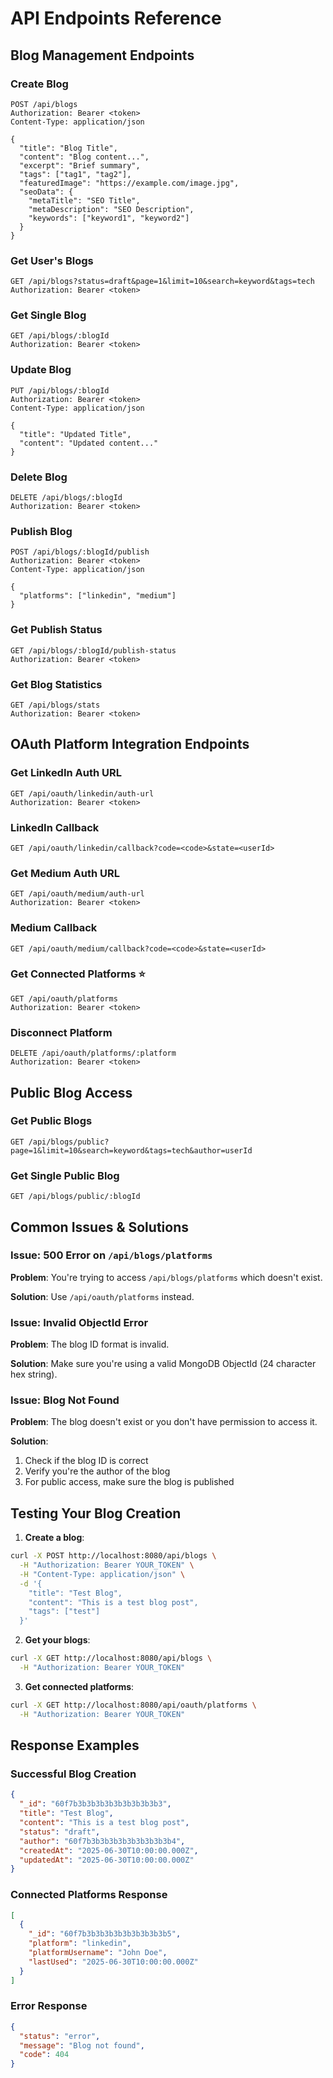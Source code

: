 # API Endpoints Reference

## Blog Management Endpoints

### Create Blog

```http
POST /api/blogs
Authorization: Bearer <token>
Content-Type: application/json

{
  "title": "Blog Title",
  "content": "Blog content...",
  "excerpt": "Brief summary",
  "tags": ["tag1", "tag2"],
  "featuredImage": "https://example.com/image.jpg",
  "seoData": {
    "metaTitle": "SEO Title",
    "metaDescription": "SEO Description",
    "keywords": ["keyword1", "keyword2"]
  }
}
```

### Get User's Blogs

```http
GET /api/blogs?status=draft&page=1&limit=10&search=keyword&tags=tech
Authorization: Bearer <token>
```

### Get Single Blog

```http
GET /api/blogs/:blogId
Authorization: Bearer <token>
```

### Update Blog

```http
PUT /api/blogs/:blogId
Authorization: Bearer <token>
Content-Type: application/json

{
  "title": "Updated Title",
  "content": "Updated content..."
}
```

### Delete Blog

```http
DELETE /api/blogs/:blogId
Authorization: Bearer <token>
```

### Publish Blog

```http
POST /api/blogs/:blogId/publish
Authorization: Bearer <token>
Content-Type: application/json

{
  "platforms": ["linkedin", "medium"]
}
```

### Get Publish Status

```http
GET /api/blogs/:blogId/publish-status
Authorization: Bearer <token>
```

### Get Blog Statistics

```http
GET /api/blogs/stats
Authorization: Bearer <token>
```

## OAuth Platform Integration Endpoints

### Get LinkedIn Auth URL

```http
GET /api/oauth/linkedin/auth-url
Authorization: Bearer <token>
```

### LinkedIn Callback

```http
GET /api/oauth/linkedin/callback?code=<code>&state=<userId>
```

### Get Medium Auth URL

```http
GET /api/oauth/medium/auth-url
Authorization: Bearer <token>
```

### Medium Callback

```http
GET /api/oauth/medium/callback?code=<code>&state=<userId>
```

### Get Connected Platforms ⭐

```http
GET /api/oauth/platforms
Authorization: Bearer <token>
```

### Disconnect Platform

```http
DELETE /api/oauth/platforms/:platform
Authorization: Bearer <token>
```

## Public Blog Access

### Get Public Blogs

```http
GET /api/blogs/public?page=1&limit=10&search=keyword&tags=tech&author=userId
```

### Get Single Public Blog

```http
GET /api/blogs/public/:blogId
```

## Common Issues & Solutions

### Issue: 500 Error on `/api/blogs/platforms`

**Problem**: You're trying to access `/api/blogs/platforms` which doesn't exist.

**Solution**: Use `/api/oauth/platforms` instead.

### Issue: Invalid ObjectId Error

**Problem**: The blog ID format is invalid.

**Solution**: Make sure you're using a valid MongoDB ObjectId (24 character hex string).

### Issue: Blog Not Found

**Problem**: The blog doesn't exist or you don't have permission to access it.

**Solution**:

1. Check if the blog ID is correct
2. Verify you're the author of the blog
3. For public access, make sure the blog is published

## Testing Your Blog Creation

1. **Create a blog**:

```bash
curl -X POST http://localhost:8080/api/blogs \
  -H "Authorization: Bearer YOUR_TOKEN" \
  -H "Content-Type: application/json" \
  -d '{
    "title": "Test Blog",
    "content": "This is a test blog post",
    "tags": ["test"]
  }'
```

2. **Get your blogs**:

```bash
curl -X GET http://localhost:8080/api/blogs \
  -H "Authorization: Bearer YOUR_TOKEN"
```

3. **Get connected platforms**:

```bash
curl -X GET http://localhost:8080/api/oauth/platforms \
  -H "Authorization: Bearer YOUR_TOKEN"
```

## Response Examples

### Successful Blog Creation

```json
{
  "_id": "60f7b3b3b3b3b3b3b3b3b3b3",
  "title": "Test Blog",
  "content": "This is a test blog post",
  "status": "draft",
  "author": "60f7b3b3b3b3b3b3b3b3b3b4",
  "createdAt": "2025-06-30T10:00:00.000Z",
  "updatedAt": "2025-06-30T10:00:00.000Z"
}
```

### Connected Platforms Response

```json
[
  {
    "_id": "60f7b3b3b3b3b3b3b3b3b3b5",
    "platform": "linkedin",
    "platformUsername": "John Doe",
    "lastUsed": "2025-06-30T10:00:00.000Z"
  }
]
```

### Error Response

```json
{
  "status": "error",
  "message": "Blog not found",
  "code": 404
}
```
